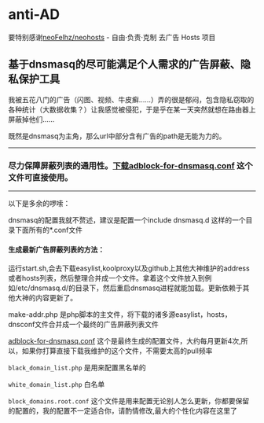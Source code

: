 # anti-AD

要特别感谢[neoFelhz/neohosts](https://github.com/neoFelhz/neohosts) - 自由·负责·克制 去广告 Hosts 项目

## 基于dnsmasq的尽可能满足个人需求的广告屏蔽、隐私保护工具

我被五花八门的广告（闪图、视频、牛皮癣……）弄的很是郁闷，包含隐私窃取的各种统计（大数据收集？）让我感觉被侵犯，于是乎在某一天突然就想在路由器上屏蔽掉他们……

既然是dnsmasq为主角，那么url中部分含有广告的path是无能为力的。
* * *

### 尽力保障屏蔽列表的通用性。[下载adblock-for-dnsmasq.conf](https://raw.githubusercontent.com/gentlyx/anti-AD/master/adblock-for-dnsmasq.conf) 这个文件可直接使用。
* * *

以下是多余的啰嗦：

dnsmasq的配置我就不赘述，建议是配置一个include dnsmasq.d 这样的一个目录下面所有的\*.conf文件

#### 生成最新广告屏蔽列表的方法：

运行start.sh,会去下载easylist,koolproxy以及github上其他大神维护的address或者hosts列表，然后整理合并成一个文件。拿着这个文件放入到例如/etc/dnsmasq.d/的目录下，然后重启dnsmasq进程就能加载。更新依赖于其他大神的内容更新了。

make-addr.php 是php脚本的主文件，将下载的诸多源easylist，hosts，dnsconf文件合并成一个最终的广告屏蔽列表文件

[adblock-for-dnsmasq.conf](https://raw.githubusercontent.com/gentlyx/anti-AD/master/adblock-for-dnsmasq.conf) 这个是最终生成的配置文件，大约每月更新4次,所以，如果你打算直接下载我维护的这个文件，不需要太高的pull频率

`black_domain_list.php` 是用来配置黑名单的

`white_domain_list.php` 白名单

`block_domains.root.conf` 这个文件是用来配置无论别人怎么更新，你都要保留的配置的，我的配置不一定适合你，请酌情修改,最大的个性化内容在这里了
